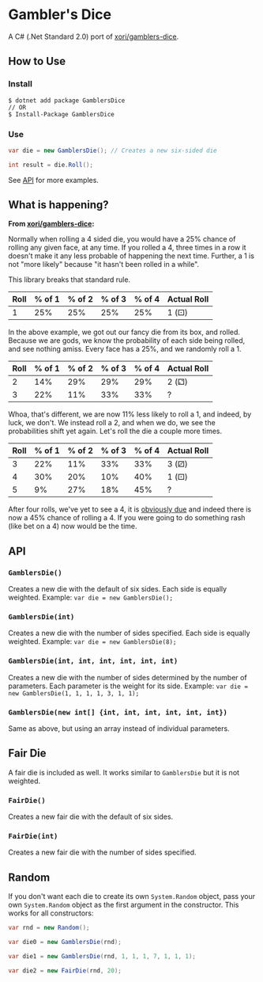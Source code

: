 # Gambler's Dice

A C# (.Net Standard 2.0) port of [xori/gamblers-dice](https://github.com/xori/gamblers-dice).

## How to Use

### Install
```
$ dotnet add package GamblersDice
// OR
$ Install-Package GamblersDice
```

### Use

```C#
var die = new GamblersDie(); // Creates a new six-sided die

int result = die.Roll();
```

See [API](#API) for more examples.

## What is happening?

**From [xori/gamblers-dice](https://github.com/xori/gamblers-dice):**

Normally when rolling a 4 sided die, you would have a 25% chance of rolling any
given face, at any time. If you rolled a 4, three times in a row it doesn't make
it any less probable of happening the next time. Further, a 1 is not "more
likely" because "it hasn't been rolled in a while".

This library breaks that standard rule.

| Roll | % of 1 | % of 2 | % of 3 | % of 4 | Actual Roll |
|--- | --- | --- | --- | --- | --- |
| 1 | 25% | 25% | 25% | 25% | 1 (⚀) |

In the above example, we got out our fancy die from its box, and rolled.
Because we are gods, we know the probability of each side being rolled, and see
nothing amiss. Every face has a 25%, and we randomly roll a 1.

| Roll | % of 1 | % of 2 | % of 3 | % of 4 | Actual Roll |
|--- | --- | --- | --- | --- | --- |
| 2 | 14% | 29% | 29% | 29% | 2 (⚁) |
| 3 | 22% | 11% | 33% | 33% | ? |

Whoa, that's different, we are now 11% less likely to roll a 1, and indeed, by
luck, we don't. We instead roll a 2, and when we do, we see the probabilities
shift yet again. Let's roll the die a couple more times.

| Roll | % of 1 | % of 2 | % of 3 | % of 4 | Actual Roll |
|--- | --- | --- | --- | --- | --- |
| 3 | 22% | 11% | 33% | 33% | 3 (⚂) |
| 4 | 30% | 20% | 10% | 40% | 1 (⚀) |
| 5 | 9% | 27% | 18% | 45% | ? |

After four rolls, we've yet to see a 4, it is
[obviously due](https://simple.wikipedia.org/wiki/Gambler%27s_fallacy) and
indeed there is now a 45% chance of rolling a 4. If you were going to do
something rash (like
bet on a 4) now would be the time.

## API

### `GamblersDie()`

Creates a new die with the default of six sides. Each side is equally weighted. Example: `var die = new GamblersDie();`

### `GamblersDie(int)`

Creates a new die with the number of sides specified. Each side is equally weighted. Example: `var die = new GamblersDie(8);`

### `GamblersDie(int, int, int, int, int, int)`

Creates a new die with the number of sides determined by the number of parameters. Each parameter is the weight for its side. Example: `var die = new GamblersDie(1, 1, 1, 1, 3, 1, 1);`

### `GamblersDie(new int[] {int, int, int, int, int, int})`

Same as above, but using an array instead of individual parameters.

## Fair Die

A fair die is included as well. It works similar to `GamblersDie` but it is not weighted.

### `FairDie()`

Creates a new fair die with the default of six sides.

### `FairDie(int)`

Creates a new fair die with the number of sides specified.

## Random

If you don't want each die to create its own `System.Random` object, pass your own `System.Random` object as the first argument in the constructor. This works for all constructors:

```C#
var rnd = new Random();

var die0 = new GamblersDie(rnd);

var die1 = new GamblersDie(rnd, 1, 1, 1, 7, 1, 1, 1);

var die2 = new FairDie(rnd, 20);
```